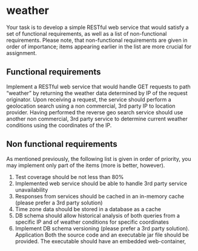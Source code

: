 # weather

Your task is to develop a simple RESTful web service that would satisfy a set of functional
requirements, as well as a list of non-functional requirements. Please note, that non-functional
requirements are given in order of importance; items appearing earlier in the list are more crucial for
assignment.
## Functional requirements
Implement a RESTful web service that would handle GET requests to path “weather” by returning
the weather data determined by IP of the request originator.
Upon receiving a request, the service should perform a geolocation search using a non commercial,
3rd party IP to location provider.
Having performed the reverse geo search service should use another non commercial, 3rd party
service to determine current weather conditions using the coordinates of the IP.
## Non functional requirements
As mentioned previously, the following list is given in order of priority, you may implement only part
of the items (more is better, however).
1. Test coverage should be not less than 80%
2. Implemented web service should be able to handle 3rd party service unavailability
3. Responses from services should be cached in an in-memory cache (please prefer a 3rd
party solution)
4. Time zone data should be stored in a database as a cache
5. DB schema should allow historical analysis of both queries from a specific IP and of weather
conditions for specific coordinates
6. Implement DB schema versioning (please prefer a 3rd party solution).
Application
Both the source code and an executable jar file should be provided. The executable should have an
embedded web-container,